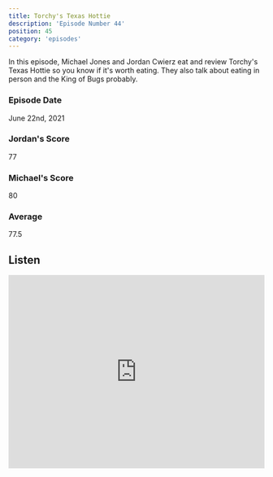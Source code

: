 ```yaml
---
title: Torchy's Texas Hottie
description: 'Episode Number 44'
position: 45
category: 'episodes'
---
```


In this episode, Michael Jones and Jordan Cwierz eat and review Torchy's Texas Hottie so you know if it's worth eating. They also talk about eating in person and the King of Bugs probably.

### Episode Date

June 22nd, 2021

### Jordan's Score

77

### Michael's Score

80

### Average

77.5

## Listen

<iframe src="https://open.spotify.com/embed-podcast/episode/5KOLknSDCMWYj5sy3MMoZE" loading="lazy" style="border: 0; width: 100%; height: 380px;" allow="encrypted-media"></iframe>
